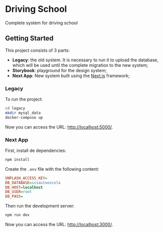 # Driving School

Complete system for driving school

## Getting Started

This project consists of 3 parts:

- **Legacy**: the old system. It is necessary to run it to upload the database, which will be used until the complete migration to the new system;
- **Storybook**: playground for the design system;
- **Next App**: New system built using the [Next.js](https://nextjs.org/) framework;

### Legacy

To run the project:

```bash
cd legacy
mkdir mysql_data
docker-compose up
```

Now you can access the URL: [http://localhost:5000/](http://localhost:5000/).

### Next App

First, install de dependencies:

```bash
npm install
```

Create the `.env` file with the following content:

```ini
UNPLASH_ACCESS_KEY=
DB_DATABASE=sisautoescola
DB_HOST=localhost
DB_USER=root
DB_PASS=
```

Then run the development server:

```bash
npm run dev
```

Now you can access the URL: [http://localhost:3000/](http://localhost:3000/).
